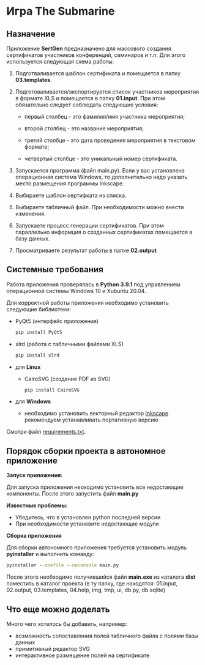 # Игра The Submarine

## Назначение

Приложение **SertGen** предназначено для массового создания сертификатов участников конференций, семинаров и т.п.
Для этого используется следующая схема работы:

1. Подготваливается шаблон сертификата и помещается в папку **03.templates**.
   
2. Подготоваливается/экспортируется список участников мероприятия в формате XLS и помещается в папку **01.input**. При этом обязательно следует соблюдать следующие условия:

    - первый столбец - это фамилия/имя участника мероприятия;

    - второй столбец - это название мероприятия;
  
    - третий столбце - это дата проведения мероприятия в текстовом формате;

    - четвертый столбце - это уникальный номер сертификата.

3. Запускается программа (файл main.py). Если у вас установлена операционная система Windows, то дополнительно надо указать место размещения программы Inkscape.

4. Выбираете шаблон сертифката из списка.

5. Выбираете табличный файл. При необходимости можно внести изменения.

6. Запускаете процесс генерации сертификатов. При этом параллельно информция о созданных сертификатах помещается в базу данных.

7. Просматриваете результат работы в папке **02.output**

## Системные требования

Работа приложения проверялась в **Python 3.9.1** под управлением операционной системы Windows 10 и Xubuntu 20.04.

Для корректной работы приложения необходимо установить следующие библиотеки:

- PyQt5 (интерфейс приложения)
  ```cmd
  pip install PyQt5
  ```
- xlrd (работа с табличными файлами XLS)
  ```cmd
  pip install xlrd
  ```
- для **Linux**
  
  - CairoSVG (создание PDF из SVG)
    ```cmd
    pip install CairoSVG
    ```
- для **Windows**
  - необходимо установить векторный редактор [Inkscape](https://inkscape.org/release/1.0.2/windows/32-bit/)
  рекомендуем устанавливать портативную версию


Смотри файл [requirements.txt](requirements.txt).

## Порядок сборки проекта в автономное приложение

**Запуск приложения:**

Для запуска приложения неоходимо установить все недостающие компоненты. После этого запустить файл **main.py**

**Известные проблемы:**

- Убедитесь, что в установлен python последней версии
- При необходимости установите недостающие модули

**Сборка приложения**

Для сборки автономного приложения требуется установить модуль **pyinstaller** и выполнить команду:  
```cmd
pyinstaller --onefile --noconsole main.py
```
 
После этого необходимо получившийся файл **main.exe** из каталога **dist** поместить в каталог проекта (в ту  папку, где находятся: 01.input, 02.output, 03.templates, 04.help, img, tmp, ui, db.py, db.sqlite)


## Что еще можно доделать

Много чего хотелось бы добавить, например:

- возможность сопоставления полей табличного файла с полями базы данных
- примитивный редактор SVG
- интерактивное размещение полей на сертификате
